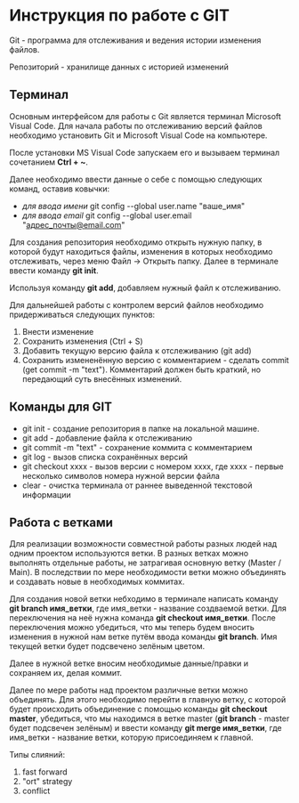 # Инструкция по работе с GIT

Git - программа для отслеживания и ведения истории изменения файлов.

Репозиторий - хранилище данных с историей изменений

## Терминал
Основным интерфейсом для работы с Git является терминал Microsoft Visual Code. Для начала работы по отслеживанию версий файлов необходимо установить Git и Microsoft Visual Code на компьютере.

После установки MS Visual Code запускаем его и вызываем терминал сочетанием **Ctrl + ~**. 

Далее необходимо ввести данные о себе с помощью следующих команд, оставив ковычки:
* *для ввода имени* git config --global user.name "ваше_имя" 
* *для ввода email* git config --global user.email "адрес_почты@email.com"

Для создания репозитория необходимо открыть нужную папку, в которой будут находиться файлы, изменения в которых необходимо отслеживать, через меню Файл -> Открыть папку. Далее в терминале ввести команду **git init**. 

Используя команду **git add**, добавляем нужный файл к отслеживанию.

Для дальнейшей работы с контролем версий файлов необходимо придерживаться следующих пунктов:

1. Внести изменение
2. Сохранить изменения (Ctrl + S)
3. Добавить текущую версию файла к отслеживанию (git add)
4. Сохранить измененённую версию с комментарием - сделать commit (get commit -m "text"). Комментарий должен быть краткий, но передающий суть внесённых изменений. 

## Команды для GIT

* git init - создание репозитория в папке на локальной машине. 
* git add - добавление файла к отслеживанию
* git commit -m "text" - сохранение коммита с комментарием
* git log - вызов списка сохранённых версий
* git checkout хххх - вызов версии с номером хххх, где хххх - первые несколько символов номера нужной версии файла
* clear - очистка терминала от раннее выведенной текстовой информации

## Работа с ветками

Для реализации возможности совместной работы разных людей над одним проектом используются ветки. В разных ветках можно выполнять отдельные работы, не затрагивая основную ветку (Master / Main). В последствии по мере необходимости ветки можно объединять и создавать новые в необходимых коммитах.

Для создания новой ветки небходимо в терминале написать команду **git branch имя_ветки**, где имя_ветки - название создваемой ветки. Для переключения на неё нужна команда **git checkout имя_ветки**. После переключения можно убедиться, что мы теперь будем вносить изменения в нужной нам ветке путём ввода команды **git branch**. Имя текущей ветки будет подсвечено зелёным цветом.
 
Далее в нужной ветке вносим необходимые данные/правки и сохраняем их, делая коммит.

Далее по мере работы над проектом различные ветки можно объединять. Для этого необходимо перейти в главную ветку, с которой будет происходить объединение с помощью команды **git checkout master**, убедиться, что мы находимся в ветке master (**git branch** - master будет подсвечен зелёным) и ввести команду **git merge имя_ветки**, где имя_ветки - название ветки, которую присоединяем к главной.

Типы слияний:

1. fast forward
2. "ort" strategy
3. conflict